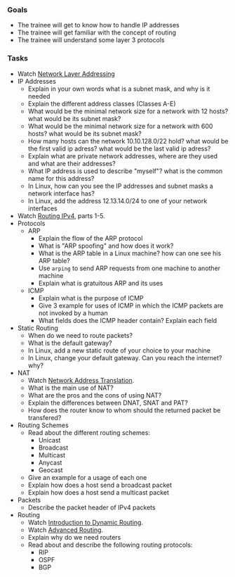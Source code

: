 
### Goals
- The trainee will get to know how to handle IP addresses
- The trainee will get familiar with the concept of routing
- The trainee will understand some layer 3 protocols

### Tasks
- Watch [Network Layer Addressing](https://app.pluralsight.com/library/courses/network-layer-addressing-cisco-ccna-200-125-100-105/table-of-contents)
- IP Addresses
  - Explain in your own words what is a subnet mask, and why is it needed
  - Explain the different address classes (Classes A-E)
  - What would be the minimal network size for a network with 12 hosts? what would be its subnet mask?
  - What would be the minimal network size for a network with 600 hosts? what would be its subnet mask?
  - How many hosts can the network 10.10.128.0/22 hold? what would be the first valid ip adress? what would be the last valid ip adress?
  - Explain what are private network addresses, where are they used and what are their addresses?
  - What IP address is used to describe "myself"? what is the common name for this address?
  - In Linux, how can you see the IP addresses and subnet masks a network interface has?
  - In Linux, add the address 12.13.14.0/24 to one of your network interfaces
- Watch [Routing IPv4](https://app.pluralsight.com/library/courses/routing-ipv4-ipv6-cisco-ccna-200-125-100-105/table-of-contents), parts 1-5.
- Protocols
  - ARP
    - Explain the flow of the ARP protocol
    - What is "ARP spoofing" and how does it work?
    - What is the ARP table in a Linux machine? how can one see his ARP table?
    - Use `arping` to send ARP requests from one machine to another machine
    - Explain what is gratuitous ARP and its uses
  - ICMP
    - Explain what is the purpose of ICMP
    - Give 3 example for uses of ICMP in which the ICMP packets are not invoked by a human
    - What fields does the ICMP header contain? Explain each field
- Static Routing
  - When do we need to route packets?
  - What is the default gateway?
  - In Linux, add a new static route of your choice to your machine
  - In Linux, change your default gateway. Can you reach the internet? why?
- NAT
  - Watch [Network Address Translation](https://app.pluralsight.com/library/courses/network-address-translation-cisco-ccna-200-125-100-105/table-of-contents).
  - What is the main use of NAT?
  - What are the pros and the cons of using NAT?
  - Explain the differences between DNAT, SNAT and PAT?
  - How does the router know to whom should the returned packet be transfered?
- Routing Schemes
  - Read about the different routing schemes:
    - Unicast
    - Broadcast
    - Multicast
    - Anycast
    - Geocast
  - Give an example for a usage of each one
  - Explain how does a host send a broadcast packet
  - Explain how does a host send a multicast packet
- Packets
  - Describe the packet header of IPv4 packets
- Routing
  - Watch [Introduction to Dynamic Routing](https://app.pluralsight.com/library/courses/dynamic-routing-cisco-ccna-200-125-100-105/table-of-contents).
  - Watch [Advanced Routing](https://app.pluralsight.com/library/courses/advanced-routing-cisco-ccna-200-125-200-105/table-of-contents).
  - Explain why do we need routers
  - Read about and describe the following routing protocols:
    - RIP
    - OSPF
    - BGP
